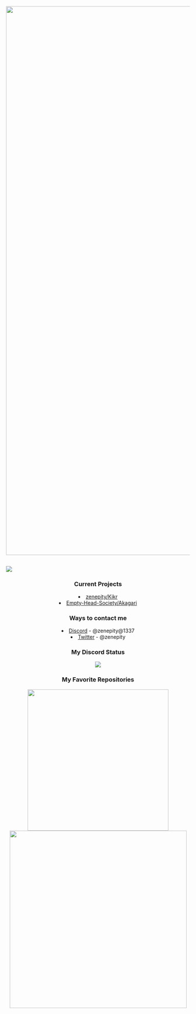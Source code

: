 

<h1 align="center">
<img src="https://imgur.com/Ry3ZKyX.png" width="1500">
</h1>
<h2><a href="https://blacklivesmatter.com/">
<img src="https://liberalarts.oregonstate.edu/sites/liberalarts.oregonstate.edu/files/blm-banner.png">
</a></h2>
<h3 id="current-projects" align="center">Current Projects</h3>
<li align="center"><a href="https://github.com/zenepity/Kikr">zenepity/Kikr</a></li>
<li align="center"><a href="https://github.com/Empty-Head-Society/Akagari">Empty-Head-Society/Akagari</a></li>
<h3 id="ways-to-contact-me" align="center">Ways to contact me</h3>
<li align="center"><a href="">Discord</a> - @zenepity@1337</li>
<li align="center"><a href="https://twitter.com/@zenepity">Twitter</a> - @zenepity</li>
<h3 align="center">My Discord Status</h3>
<p align="center"><img src="https://discord.c99.nl/widget/theme-4/802231495875231755.png"></p>
<h3 id="my-favorite-repositories" align="center">My Favorite Repositories</h3>
<p align="center">
<a href="https://github.com/zenepity/Kikr">
<img src="https://github-readme-stats.vercel.app/api/pin/?username=zenepity&repo=kikr&theme=dark" width="386"> 
</a> 
<a href="https://github.com/Koolwiza/Bot-12">
<img src="https://github-readme-stats.vercel.app/api/pin/?username=Koolwiza&repo=Bot-12&theme=dark" width="485"> 
</a></p>
